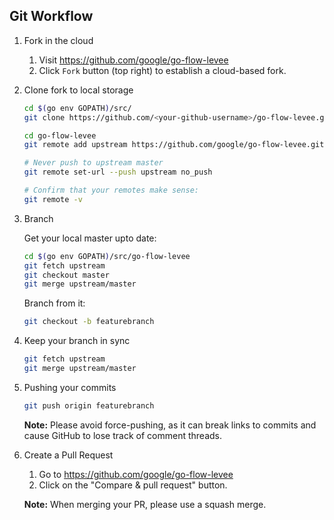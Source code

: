 ## Git Workflow
1.  Fork in the cloud
    1.  Visit https://github.com/google/go-flow-levee
    2.  Click `Fork` button (top right) to establish a cloud-based fork.

2.  Clone fork to local storage

    ```bash
    cd $(go env GOPATH)/src/
    git clone https://github.com/<your-github-username>/go-flow-levee.git

    cd go-flow-levee
    git remote add upstream https://github.com/google/go-flow-levee.git

    # Never push to upstream master
    git remote set-url --push upstream no_push

    # Confirm that your remotes make sense:
    git remote -v
    ```

3.  Branch

    Get your local master upto date:

    ```bash
    cd $(go env GOPATH)/src/go-flow-levee
    git fetch upstream
    git checkout master
    git merge upstream/master
    ```

    Branch from it:
    ```bash
    git checkout -b featurebranch
    ```

4.  Keep your branch in sync
    ```bash
    git fetch upstream
    git merge upstream/master
    ```

5.  Pushing your commits
    ```bash
    git push origin featurebranch
    ```

    **Note:** Please avoid force-pushing, as it can break links to commits and cause GitHub to lose track of comment threads.

6.  Create a Pull Request
    1.  Go to https://github.com/google/go-flow-levee
    2.  Click on the "Compare & pull request" button.

    **Note:** When merging your PR, please use a squash merge.
